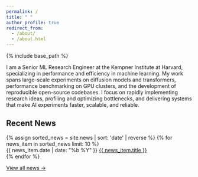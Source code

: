 ```yaml
---
permalink: /
title: " "
author_profile: true
redirect_from: 
  - /about/
  - /about.html
---
```


{% include base_path %}

I am a Senior ML Research Engineer at the Kempner Institute at Harvard, specializing in performance and efficiency in machine learning. My work spans large-scale experiments on diffusion models and transformers, performance benchmarking on GPU clusters, and the development of reproducible open-source codebases. I focus on rapidly implementing research ideas, profiling and optimizing bottlenecks, and delivering systems that make AI experiments faster, scalable, and reliable.

<div class="news-container">
  <h2>Recent News</h2>
  {% assign sorted_news = site.news | sort: 'date' | reverse %}
  {% for news_item in sorted_news limit: 10 %}
    <div class="news-item">
      <span class="news-date">{{ news_item.date | date: "%b %Y" }}</span>
      <a href="{{ news_item.url | relative_url }}" class="news-title-link">{{ news_item.title }}</a>
    </div>
  {% endfor %}
  <p><a href="{{ '/news/' | relative_url }}" class="view-all-news">View all news →</a></p>
</div>
